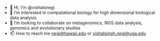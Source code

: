 - 👋 Hi, I’m @vishalsnegi
- 👀 I’m interested in computational biology for high dimensional biological data analysis
- 💞️ I’m looking to collaborate on metagenomics, NGS data analysis, genomics and evolutionary studies 
- 📫 How to reach me negi@hawaii.edu or vishalsingh.negi@uga.edu

<!---
vishalsnegi/vishalsnegi is a ✨ special ✨ repository because its `README.md` (this file) appears on your GitHub profile.
You can click the Preview link to take a look at your changes.
--->
